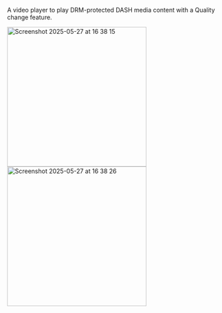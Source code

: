 A video player to play DRM-protected DASH media content with a Quality change feature.

<img width="324" alt="Screenshot 2025-05-27 at 16 38 15" src="https://github.com/user-attachments/assets/4af86cd1-f1df-408b-8d62-67c76600ebc3" />
<img width="324" alt="Screenshot 2025-05-27 at 16 38 26" src="https://github.com/user-attachments/assets/3aeb9338-5ba3-49e0-9ff8-7caa3305c752" />
